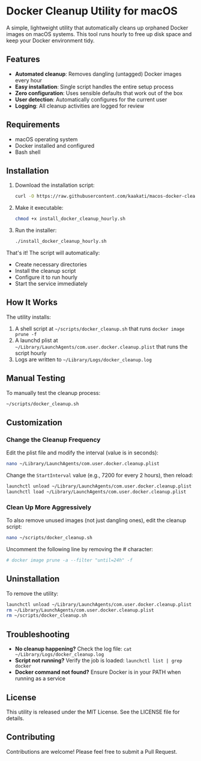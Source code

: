 # Docker Cleanup Utility for macOS

A simple, lightweight utility that automatically cleans up orphaned Docker images on macOS systems. This tool runs hourly to free up disk space and keep your Docker environment tidy.

## Features

- **Automated cleanup**: Removes dangling (untagged) Docker images every hour
- **Easy installation**: Single script handles the entire setup process
- **Zero configuration**: Uses sensible defaults that work out of the box
- **User detection**: Automatically configures for the current user
- **Logging**: All cleanup activities are logged for review

## Requirements

- macOS operating system
- Docker installed and configured
- Bash shell

## Installation

1. Download the installation script:
   ```bash
   curl -O https://raw.githubusercontent.com/kaakati/macos-docker-cleaner/main/install_docker_cleanup_hourly.sh
   ```

2. Make it executable:
   ```bash
   chmod +x install_docker_cleanup_hourly.sh
   ```

3. Run the installer:
   ```bash
   ./install_docker_cleanup_hourly.sh
   ```

That's it! The script will automatically:
- Create necessary directories
- Install the cleanup script
- Configure it to run hourly
- Start the service immediately

## How It Works

The utility installs:

1. A shell script at `~/scripts/docker_cleanup.sh` that runs `docker image prune -f`
2. A launchd plist at `~/Library/LaunchAgents/com.user.docker.cleanup.plist` that runs the script hourly
3. Logs are written to `~/Library/Logs/docker_cleanup.log`

## Manual Testing

To manually test the cleanup process:

```bash
~/scripts/docker_cleanup.sh
```

## Customization

### Change the Cleanup Frequency

Edit the plist file and modify the interval (value is in seconds):

```bash
nano ~/Library/LaunchAgents/com.user.docker.cleanup.plist
```

Change the `StartInterval` value (e.g., 7200 for every 2 hours), then reload:

```bash
launchctl unload ~/Library/LaunchAgents/com.user.docker.cleanup.plist
launchctl load ~/Library/LaunchAgents/com.user.docker.cleanup.plist
```

### Clean Up More Aggressively

To also remove unused images (not just dangling ones), edit the cleanup script:

```bash
nano ~/scripts/docker_cleanup.sh
```

Uncomment the following line by removing the # character:

```bash
# docker image prune -a --filter "until=24h" -f
```

## Uninstallation

To remove the utility:

```bash
launchctl unload ~/Library/LaunchAgents/com.user.docker.cleanup.plist
rm ~/Library/LaunchAgents/com.user.docker.cleanup.plist
rm ~/scripts/docker_cleanup.sh
```

## Troubleshooting

- **No cleanup happening?** Check the log file: `cat ~/Library/Logs/docker_cleanup.log`
- **Script not running?** Verify the job is loaded: `launchctl list | grep docker`
- **Docker command not found?** Ensure Docker is in your PATH when running as a service

## License

This utility is released under the MIT License. See the LICENSE file for details.

## Contributing

Contributions are welcome! Please feel free to submit a Pull Request.
